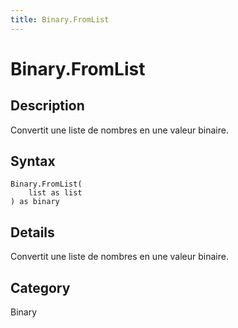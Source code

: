 ```yaml
---
title: Binary.FromList
---
```


# Binary.FromList


## Description

Convertit une liste de nombres en une valeur binaire.


## Syntax

```powerquery
Binary.FromList(
    list as list
) as binary
```


## Details

Convertit une liste de nombres en une valeur binaire.



## Category
Binary
